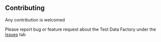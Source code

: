 ## Contributing

Any contribution is welcomed  

Please report bug or feature request about the Test Data Factory under the [Issues](https://github.com/benahm/TDF/issues) tab
